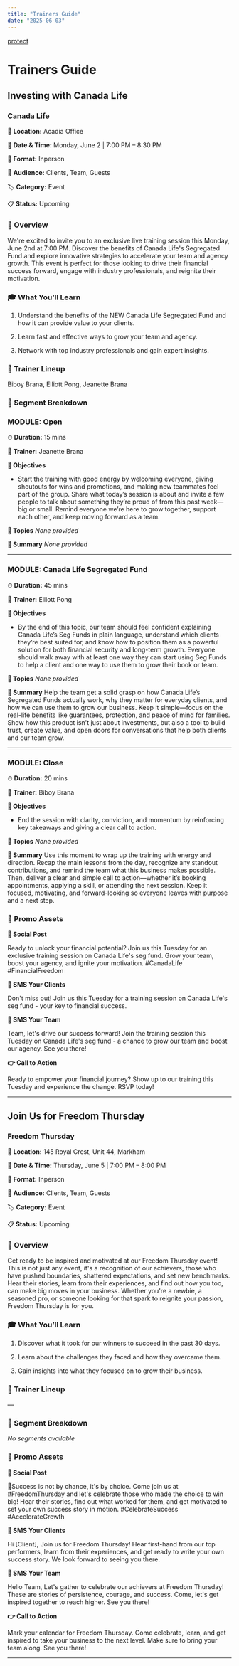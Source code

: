 ```yaml
---
title: "Trainers Guide"
date: "2025-06-03"
---
```


[protect](protect.md ':include')

# Trainers Guide

## Investing with Canada Life

### Canada Life

📍 **Location:** Acadia Office

📅 **Date & Time:** Monday, June 2 | 7:00 PM – 8:30 PM

🎯 **Format:** Inperson

👥 **Audience:** Clients, Team, Guests

🏷 **Category:** Event

📋 **Status:** Upcoming



### 🧭 Overview

We're excited to invite you to an exclusive live training session this Monday, June 2nd at 7:00 PM. Discover the benefits of Canada Life's Segregated Fund and explore innovative strategies to accelerate your team and agency growth. This event is perfect for those looking to drive their financial success forward, engage with industry professionals, and reignite their motivation.

### 🎓 What You’ll Learn

1. Understand the benefits of the NEW Canada Life Segregated Fund and how it can provide value to your clients.

2. Learn fast and effective ways to grow your team and agency.

3. Network with top industry professionals and gain expert insights.

### 👥 Trainer Lineup

Biboy Brana, Elliott Pong, Jeanette Brana

### 📑 Segment Breakdown

### MODULE: Open

⏱ **Duration:** 15 mins

👤 **Trainer:** Jeanette Brana

**🎯 Objectives**
- Start the training with good energy by welcoming everyone, giving shoutouts for wins and promotions, and making new teammates feel part of the group. Share what today’s session is about and invite a few people to talk about something they’re proud of from this past week—big or small. Remind everyone we’re here to grow together, support each other, and keep moving forward as a team.

**🧠 Topics**
_None provided_

**📝 Summary**
_None provided_

---

### MODULE: Canada Life Segregated Fund

⏱ **Duration:** 45 mins

👤 **Trainer:** Elliott Pong

**🎯 Objectives**
- By the end of this topic, our team should feel confident explaining Canada Life’s Seg Funds in plain language, understand which clients they’re best suited for, and know how to position them as a powerful solution for both financial security and long-term growth. Everyone should walk away with at least one way they can start using Seg Funds to help a client and one way to use them to grow their book or team.

**🧠 Topics**
_None provided_

**📝 Summary**
Help the team get a solid grasp on how Canada Life’s Segregated Funds actually work, why they matter for everyday clients, and how we can use them to grow our business. Keep it simple—focus on the real-life benefits like guarantees, protection, and peace of mind for families. Show how this product isn't just about investments, but also a tool to build trust, create value, and open doors for conversations that help both clients and our team grow.

---

### MODULE: Close

⏱ **Duration:** 20 mins

👤 **Trainer:** Biboy Brana

**🎯 Objectives**
- End the session with clarity, conviction, and momentum by reinforcing key takeaways and giving a clear call to action.

**🧠 Topics**
_None provided_

**📝 Summary**
Use this moment to wrap up the training with energy and direction. Recap the main lessons from the day, recognize any standout contributions, and remind the team what this business makes possible. Then, deliver a clear and simple call to action—whether it’s booking appointments, applying a skill, or attending the next session. Keep it focused, motivating, and forward-looking so everyone leaves with purpose and a next step.

### 📣 Promo Assets

**📢 Social Post**

Ready to unlock your financial potential? Join us this Tuesday for an exclusive training session on Canada Life's seg fund. Grow your team, boost your agency, and ignite your motivation. #CanadaLife #FinancialFreedom

**📨 SMS Your Clients**

Don't miss out! Join us this Tuesday for a training session on Canada Life's seg fund - your key to financial success.

**👥 SMS Your Team**

Team, let's drive our success forward! Join the training session this Tuesday on Canada Life's seg fund - a chance to grow our team and boost our agency. See you there!

**👉 Call to Action**

Ready to empower your financial journey? Show up to our training this Tuesday and experience the change. RSVP today!

---

## Join Us for Freedom Thursday

### Freedom Thursday

📍 **Location:** 145 Royal Crest, Unit 44, Markham

📅 **Date & Time:** Thursday, June 5 | 7:00 PM – 8:00 PM

🎯 **Format:** Inperson

👥 **Audience:** Clients, Team, Guests

🏷 **Category:** Event

📋 **Status:** Upcoming



### 🧭 Overview

Get ready to be inspired and motivated at our Freedom Thursday event! This is not just any event, it's a recognition of our achievers, those who have pushed boundaries, shattered expectations, and set new benchmarks. Hear their stories, learn from their experiences, and find out how you too, can make big moves in your business. Whether you're a newbie, a seasoned pro, or someone looking for that spark to reignite your passion, Freedom Thursday is for you.

### 🎓 What You’ll Learn

1. Discover what it took for our winners to succeed in the past 30 days.

2. Learn about the challenges they faced and how they overcame them.

3. Gain insights into what they focused on to grow their business.

### 👥 Trainer Lineup

—

### 📑 Segment Breakdown

_No segments available_

### 📣 Promo Assets

**📢 Social Post**

💫Success is not by chance, it's by choice. Come join us at #FreedomThursday and let's celebrate those who made the choice to win big! Hear their stories, find out what worked for them, and get motivated to set your own success story in motion. #CelebrateSuccess #AccelerateGrowth

**📨 SMS Your Clients**

Hi [Client], Join us for Freedom Thursday! Hear first-hand from our top performers, learn from their experiences, and get ready to write your own success story. We look forward to seeing you there.

**👥 SMS Your Team**

Hello Team, Let's gather to celebrate our achievers at Freedom Thursday! These are stories of persistence, courage, and success. Come, let's get inspired together to reach higher. See you there!

**👉 Call to Action**

Mark your calendar for Freedom Thursday. Come celebrate, learn, and get inspired to take your business to the next level. Make sure to bring your team along. See you there!

---

